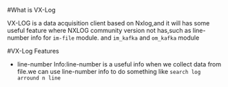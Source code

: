 #What is VX-Log

VX-LOG is a data acquisition client based on Nxlog,and it will has some useful feature where NXLOG community version not has,such as line-number info for `im-file` module. and `im_kafka` and `om_kafka` module

#VX-Log Features

* line-number Info:line-number is a useful info when we collect data from file.we can use line-number info to do something like `search log arround n line`